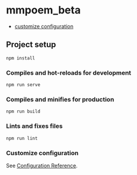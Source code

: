 # mmpoem_beta
- [customize configuration](#customize)

## Project setup
```
npm install
```

### Compiles and hot-reloads for development
```
npm run serve
```

### Compiles and minifies for production
```
npm run build
```

### Lints and fixes files
```
npm run lint
```

### Customize configuration <a name="customize"></a>
See [Configuration Reference](https://cli.vuejs.org/config/).
